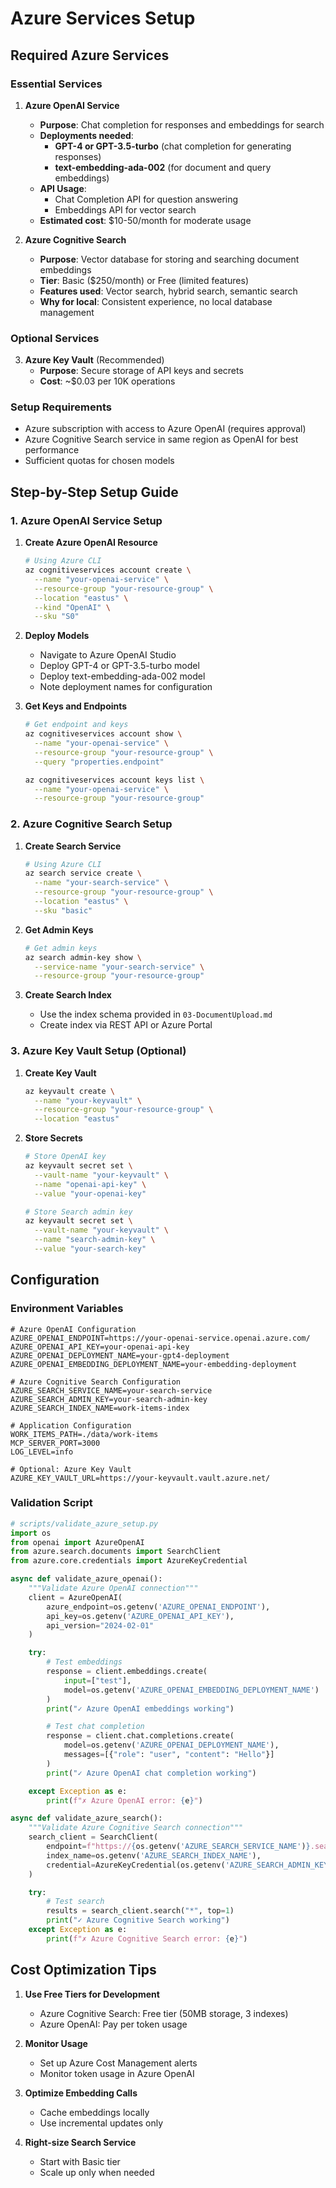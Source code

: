 # Azure Services Setup

## Required Azure Services

### Essential Services

1. **Azure OpenAI Service**

   - **Purpose**: Chat completion for responses and embeddings for search
   - **Deployments needed**:
     - **GPT-4 or GPT-3.5-turbo** (chat completion for generating responses)
     - **text-embedding-ada-002** (for document and query embeddings)
   - **API Usage**:
     - Chat Completion API for question answering
     - Embeddings API for vector search
   - **Estimated cost**: $10-50/month for moderate usage

2. **Azure Cognitive Search**
   - **Purpose**: Vector database for storing and searching document embeddings
   - **Tier**: Basic ($250/month) or Free (limited features)
   - **Features used**: Vector search, hybrid search, semantic search
   - **Why for local**: Consistent experience, no local database management

### Optional Services

3. **Azure Key Vault** (Recommended)
   - **Purpose**: Secure storage of API keys and secrets
   - **Cost**: ~$0.03 per 10K operations

### Setup Requirements

- Azure subscription with access to Azure OpenAI (requires approval)
- Azure Cognitive Search service in same region as OpenAI for best performance
- Sufficient quotas for chosen models

## Step-by-Step Setup Guide

### 1. Azure OpenAI Service Setup

1. **Create Azure OpenAI Resource**

   ```bash
   # Using Azure CLI
   az cognitiveservices account create \
     --name "your-openai-service" \
     --resource-group "your-resource-group" \
     --location "eastus" \
     --kind "OpenAI" \
     --sku "S0"
   ```

2. **Deploy Models**

   - Navigate to Azure OpenAI Studio
   - Deploy GPT-4 or GPT-3.5-turbo model
   - Deploy text-embedding-ada-002 model
   - Note deployment names for configuration

3. **Get Keys and Endpoints**

   ```bash
   # Get endpoint and keys
   az cognitiveservices account show \
     --name "your-openai-service" \
     --resource-group "your-resource-group" \
     --query "properties.endpoint"

   az cognitiveservices account keys list \
     --name "your-openai-service" \
     --resource-group "your-resource-group"
   ```

### 2. Azure Cognitive Search Setup

1. **Create Search Service**

   ```bash
   # Using Azure CLI
   az search service create \
     --name "your-search-service" \
     --resource-group "your-resource-group" \
     --location "eastus" \
     --sku "basic"
   ```

2. **Get Admin Keys**

   ```bash
   # Get admin keys
   az search admin-key show \
     --service-name "your-search-service" \
     --resource-group "your-resource-group"
   ```

3. **Create Search Index**
   - Use the index schema provided in `03-DocumentUpload.md`
   - Create index via REST API or Azure Portal

### 3. Azure Key Vault Setup (Optional)

1. **Create Key Vault**

   ```bash
   az keyvault create \
     --name "your-keyvault" \
     --resource-group "your-resource-group" \
     --location "eastus"
   ```

2. **Store Secrets**

   ```bash
   # Store OpenAI key
   az keyvault secret set \
     --vault-name "your-keyvault" \
     --name "openai-api-key" \
     --value "your-openai-key"

   # Store Search admin key
   az keyvault secret set \
     --vault-name "your-keyvault" \
     --name "search-admin-key" \
     --value "your-search-key"
   ```

## Configuration

### Environment Variables

```env
# Azure OpenAI Configuration
AZURE_OPENAI_ENDPOINT=https://your-openai-service.openai.azure.com/
AZURE_OPENAI_API_KEY=your-openai-api-key
AZURE_OPENAI_DEPLOYMENT_NAME=your-gpt4-deployment
AZURE_OPENAI_EMBEDDING_DEPLOYMENT_NAME=your-embedding-deployment

# Azure Cognitive Search Configuration
AZURE_SEARCH_SERVICE_NAME=your-search-service
AZURE_SEARCH_ADMIN_KEY=your-search-admin-key
AZURE_SEARCH_INDEX_NAME=work-items-index

# Application Configuration
WORK_ITEMS_PATH=./data/work-items
MCP_SERVER_PORT=3000
LOG_LEVEL=info

# Optional: Azure Key Vault
AZURE_KEY_VAULT_URL=https://your-keyvault.vault.azure.net/
```

### Validation Script

```python
# scripts/validate_azure_setup.py
import os
from openai import AzureOpenAI
from azure.search.documents import SearchClient
from azure.core.credentials import AzureKeyCredential

async def validate_azure_openai():
    """Validate Azure OpenAI connection"""
    client = AzureOpenAI(
        azure_endpoint=os.getenv('AZURE_OPENAI_ENDPOINT'),
        api_key=os.getenv('AZURE_OPENAI_API_KEY'),
        api_version="2024-02-01"
    )

    try:
        # Test embeddings
        response = client.embeddings.create(
            input=["test"],
            model=os.getenv('AZURE_OPENAI_EMBEDDING_DEPLOYMENT_NAME')
        )
        print("✓ Azure OpenAI embeddings working")

        # Test chat completion
        response = client.chat.completions.create(
            model=os.getenv('AZURE_OPENAI_DEPLOYMENT_NAME'),
            messages=[{"role": "user", "content": "Hello"}]
        )
        print("✓ Azure OpenAI chat completion working")

    except Exception as e:
        print(f"✗ Azure OpenAI error: {e}")

async def validate_azure_search():
    """Validate Azure Cognitive Search connection"""
    search_client = SearchClient(
        endpoint=f"https://{os.getenv('AZURE_SEARCH_SERVICE_NAME')}.search.windows.net",
        index_name=os.getenv('AZURE_SEARCH_INDEX_NAME'),
        credential=AzureKeyCredential(os.getenv('AZURE_SEARCH_ADMIN_KEY'))
    )

    try:
        # Test search
        results = search_client.search("*", top=1)
        print("✓ Azure Cognitive Search working")
    except Exception as e:
        print(f"✗ Azure Cognitive Search error: {e}")
```

## Cost Optimization Tips

1. **Use Free Tiers for Development**

   - Azure Cognitive Search: Free tier (50MB storage, 3 indexes)
   - Azure OpenAI: Pay per token usage

2. **Monitor Usage**

   - Set up Azure Cost Management alerts
   - Monitor token usage in Azure OpenAI

3. **Optimize Embedding Calls**

   - Cache embeddings locally
   - Use incremental updates only

4. **Right-size Search Service**
   - Start with Basic tier
   - Scale up only when needed
